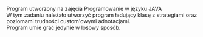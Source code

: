 Program utworzony na zajęcia Programowanie w języku JAVA
</br>
W tym zadaniu należało utworzyć program ładujący klasę z strategiami 
oraz poziomami trudności custom'owymi adnotacjami.
</br>
Program umie grać jedynie w losowy sposób.
</br>

